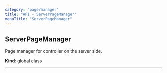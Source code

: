 ```yaml
---
category: "page/manager"
title: "API - ServerPageManager"
menuTitle: "ServerPageManager"
---
```


## ServerPageManager&nbsp;<a name="ServerPageManager" href="https://github.com/seznam/ima/tree/17.4.0/page/manager/ServerPageManager.js#L11" target="_blank"><span class="icon"><i class="fas fa-external-link-alt fa-xs"></i></span></a>
Page manager for controller on the server side.

**Kind**: global class  

* * *

